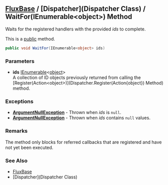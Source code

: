 [FluxBase](index) / [Dispatcher](Dispatcher Class) /  WaitFor(IEnumerable\<object\>) Method
-------------------------------------------------------------------------------------------

Waits for the registered handlers with the provided _ids_ to complete.

This is a [public](https://docs.microsoft.com/dotnet/csharp/language-reference/keywords/public) method.

```c#
public void WaitFor(IEnumerable<object> ids)
```

### Parameters
* __ids__ [IEnumerable](https://docs.microsoft.com/dotnet/api/system.collections.generic.ienumerable-1)\<[object](https://docs.microsoft.com/dotnet/api/system.object)\>  
A collection of ID objects previously returned from calling the [Register(Action\<object\>)](Dispatcher.Register(Action{object}) Method) method.

### Exceptions
* __[ArgumentNullException](https://docs.microsoft.com/dotnet/api/system.argumentnullexception)__ - Thrown when _ids_ is `null`.
* __[ArgumentNullException](https://docs.microsoft.com/dotnet/api/system.argumentnullexception)__ - Thrown when _ids_ contains `null` values.

### Remarks
The method only blocks for referred callbacks that are registered and have not yet been executed.

### See Also
* [FluxBase](index)
* [Dispatcher](Dispatcher Class)